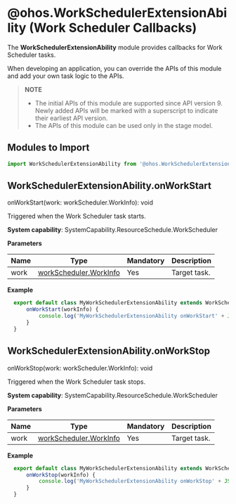 # @ohos.WorkSchedulerExtensionAbility (Work Scheduler Callbacks)

The **WorkSchedulerExtensionAbility** module provides callbacks for Work Scheduler tasks.

When developing an application, you can override the APIs of this module and add your own task logic to the APIs.

>  **NOTE**
>
>  - The initial APIs of this module are supported since API version 9. Newly added APIs will be marked with a superscript to indicate their earliest API version.
>  - The APIs of this module can be used only in the stage model.


## Modules to Import

```ts
import WorkSchedulerExtensionAbility from '@ohos.WorkSchedulerExtensionAbility'
```

## WorkSchedulerExtensionAbility.onWorkStart

onWorkStart(work: workScheduler.WorkInfo): void

Triggered when the Work Scheduler task starts.

**System capability**: SystemCapability.ResourceSchedule.WorkScheduler

**Parameters**

| Name | Type                                      | Mandatory  | Description            |
| ---- | ---------------------------------------- | ---- | -------------- |
| work | [workScheduler.WorkInfo](js-apis-resourceschedule-workScheduler.md#workinfo) | Yes   | Target task.|

**Example**

  ```ts
    export default class MyWorkSchedulerExtensionAbility extends WorkSchedulerExtensionAbility {
        onWorkStart(workInfo) {
            console.log('MyWorkSchedulerExtensionAbility onWorkStart' + JSON.stringify(workInfo));
        }
    }
  ```

## WorkSchedulerExtensionAbility.onWorkStop

onWorkStop(work: workScheduler.WorkInfo): void

Triggered when the Work Scheduler task stops.

**System capability**: SystemCapability.ResourceSchedule.WorkScheduler

**Parameters**

| Name | Type                                      | Mandatory  | Description            |
| ---- | ---------------------------------------- | ---- | -------------- |
| work | [workScheduler.WorkInfo](js-apis-resourceschedule-workScheduler.md#workinfo) | Yes   | Target task.|


**Example**

  ```ts
    export default class MyWorkSchedulerExtensionAbility extends WorkSchedulerExtensionAbility {
        onWorkStop(workInfo) {
            console.log('MyWorkSchedulerExtensionAbility onWorkStop' + JSON.stringify(workInfo));
        }
    }
  ```
